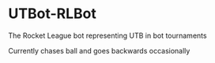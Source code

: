 # UTBot-RLBot
The Rocket League bot representing UTB in bot tournaments

Currently chases ball and goes backwards occasionally
